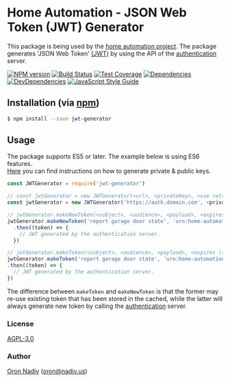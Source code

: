 # Home Automation - JSON Web Token (JWT) Generator
This package is being used by the [home automation project][overview-url].
The package generates 'JSON Web Token' [(JWT)][jwt-url] by using the API of the [authentication][auth-url] server.
  
[![NPM version][npm-image]][npm-url]
[![Build Status][travis-image]][travis-url]
[![Test Coverage][coveralls-image]][coveralls-url]
[![Dependencies][dependencies-image]][dependencies-url]
[![DevDependencies][dependencies-dev-image]][dependencies-dev-url]
[![JavaScript Style Guide][standard-image]][standard-url]

## Installation (via [npm](https://www.npmjs.com/package/jwt-generator))

```bash
$ npm install --save jwt-generator
```

## Usage

The package supports ES5 or later.  The example below is using ES6 features.  
[Here][private-public-keys-url] you can find instructions on how to generate private & public keys.

```javascript
const JWTGenerator = require('jwt-generator')

// const jwtGenerator = new JWTGenerator(<url>, <privateKey>, <use retry>, <issuer>)
const jwtGenerator = new JWTGenerator('https://auth.domain.com', <privateKey>, true, 'urn:home-automation/garage-door-raspberry-client')

// jwtGenerator.makeNewToken(<subject>, <audience>, <payload>, <expires (seconds)>)
jwtGenerator.makeNewToken('report garage door state', 'urn:home-automation/garage-door-api', {"name": "John Doe", "admin": true}, 60)
  .then((token) => {
    // JWT generated by the authentication server.
  })

// jwtGenerator.makeToken(<subject>, <audience>, <payload>, <expires (seconds)>)
jwtGenerator.makeToken('report garage door state', 'urn:home-automation/garage-door-api', {"name": "John Doe", "admin": true}, 60)
.then((token) => {
  // JWT generated by the authentication server.
})

```

The difference between `makeToken` and `makeNewToken` is that the former may re-use existing token that has been stored in the cached,
while the latter will always generate new token by calling the [authentication][auth-url] server.

### License
[AGPL-3.0](https://spdx.org/licenses/AGPL-3.0.html)

### Author
[Oron Nadiv](https://github.com/OronNadiv) ([oron@nadiv.us](mailto:oron@nadiv.us))

[dependencies-image]: https://david-dm.org/OronNadiv/jwt-generator/status.svg
[dependencies-url]: https://david-dm.org/OronNadiv/jwt-generator
[dependencies-dev-image]: https://david-dm.org/OronNadiv/jwt-generator/dev-status.svg
[dependencies-dev-url]: https://david-dm.org/OronNadiv/jwt-generator?type=dev
[travis-image]: http://img.shields.io/travis/OronNadiv/jwt-generator.svg?style=flat-square
[travis-url]: https://travis-ci.org/OronNadiv/jwt-generator
[coveralls-image]: http://img.shields.io/coveralls/OronNadiv/jwt-generator.svg?style=flat-square
[coveralls-url]: https://coveralls.io/r/OronNadiv/jwt-generator
[standard-image]: https://img.shields.io/badge/code%20style-standard-brightgreen.svg
[standard-url]: http://standardjs.com
[npm-image]: https://badge.fury.io/js/jwt-generator.svg
[npm-url]: http://badge.fury.io/js/jwt-generator

[jwt-url]: https://jwt.io
[overview-url]: https://oronnadiv.github.io/home-automation
[client-installation-instruction-url]: https://oronnadiv.github.io/home-automation/#installation-instructions-for-the-raspberry-pi-clients
[server-installation-instruction-url]: https://oronnadiv.github.io/home-automation/#installation-instructions-for-the-server-micro-services
[private-public-keys-url]: https://oronnadiv.github.io/home-automation/#generating-private-and-public-keys

[alarm-url]: https://github.com/OronNadiv/alarm-system-api
[auth-url]: https://github.com/OronNadiv/authentication-api
[camera-url]: https://github.com/OronNadiv/camera-api
[garage-url]: https://github.com/OronNadiv/garage-door-api
[notifications-url]: https://github.com/OronNadiv/notifications-api
[storage-url]: https://github.com/OronNadiv/storage-api
[ui-url]: https://github.com/OronNadiv/home-automation-ui
